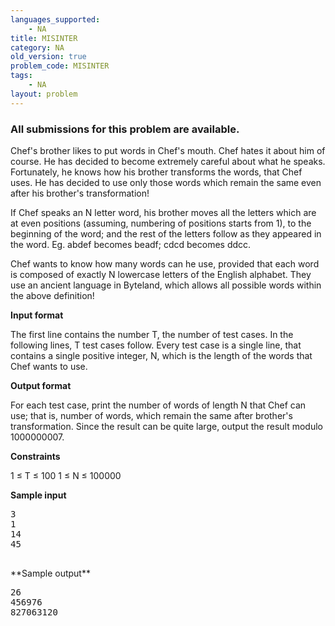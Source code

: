 ```yaml
---
languages_supported:
    - NA
title: MISINTER
category: NA
old_version: true
problem_code: MISINTER
tags:
    - NA
layout: problem
---
```

###  All submissions for this problem are available. 

Chef's brother likes to put words in Chef's mouth. Chef hates it about him of course. He has decided to become extremely careful about what he speaks. Fortunately, he knows how his brother transforms the words, that Chef uses. He has decided to use only those words which remain the same even after his brother's transformation!

If Chef speaks an N letter word, his brother moves all the letters which are at even positions (assuming, numbering of positions starts from 1), to the beginning of the word; and the rest of the letters follow as they appeared in the word. Eg. abdef becomes beadf; cdcd becomes ddcc.

Chef wants to know how many words can he use, provided that each word is composed of exactly N lowercase letters of the English alphabet. They use an ancient language in Byteland, which allows all possible words within the above definition!

**Input format**

The first line contains the number T, the number of test cases. In the following lines, T test cases follow. Every test case is a single line, that contains a single positive integer, N, which is the length of the words that Chef wants to use.

**Output format**

For each test case, print the number of words of length N that Chef can use; that is, number of words, which remain the same after brother's transformation. Since the result can be quite large, output the result modulo 1000000007.

**Constraints**

1 ≤ T ≤ 100
 1 ≤ N ≤ 100000

**Sample input**

<pre>3
1
14
45

</pre>**Sample output**

<pre>26
456976
827063120

</pre>